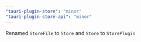 ```yaml
---
"tauri-plugin-store": "minor"
"tauri-plugin-store-api": "minor"
---
```


Renamed `StoreFile` to `Store` and `Store` to `StorePlugin`